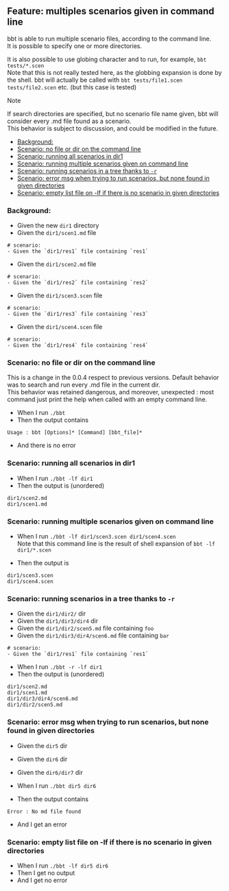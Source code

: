 <!-- omit from toc -->
## Feature: multiples scenarios given in command line

bbt is able to run multiple scenario files, according to the command line.    
It is possible to specify one or more directories.  

It is also possible to use globing character and to run, for example, `bbt tests/*.scen`  
Note that this is not really tested here, as the globbing expansion is done by the shell. bbt will actually be called with `bbt tests/file1.scen tests/file2.scen` etc. (but this case is tested)

> [!NOTE]
> If search directories are specified, but no scenario file name given, bbt will consider every .md file found as a scenario.  
> This behavior is subject to discussion, and could be modified in the future.  

- [Background:](#background)
- [Scenario: no file or dir on the command line](#scenario-no-file-or-dir-on-the-command-line)
- [Scenario: running all scenarios in dir1](#scenario-running-all-scenarios-in-dir1)
- [Scenario: running multiple scenarios given on command line](#scenario-running-multiple-scenarios-given-on-command-line)
- [Scenario: running scenarios in a tree thanks to `-r`](#scenario-running-scenarios-in-a-tree-thanks-to--r)
- [Scenario: error msg when trying to run scenarios, but none found in given directories](#scenario-error-msg-when-trying-to-run-scenarios-but-none-found-in-given-directories)
- [Scenario: empty list file on -lf if there is no scenario in given directories](#scenario-empty-list-file-on--lf-if-there-is-no-scenario-in-given-directories)

### Background:
- Given the new `dir1` directory
- Given the `dir1/scen1.md` file
```
# scenario:
- Given the `dir1/res1` file containing `res1`
``` 

- Given the `dir1/scen2.md` file
```
# scenario:
- Given the `dir1/res2` file containing `res2`
``` 

- Given the `dir1/scen3.scen` file
```
# scenario:
- Given the `dir1/res3` file containing `res3`
``` 

- Given the `dir1/scen4.scen` file
```
# scenario:
- Given the `dir1/res4` file containing `res4`
``` 

### Scenario: no file or dir on the command line

This is a change in the 0.0.4 respect to previous versions.
Default behavior was to search and run every .md file in the current dir.  
This behavior was retained dangerous, and moreover, unexpected : most command just print the help when called with an empty command line.

- When I run `./bbt`
- Then the output contains
```
Usage : bbt [Options]* [Command] [bbt_file]*
````
- And there is no error


### Scenario: running all scenarios in dir1
- When I run `./bbt -lf dir1`
- Then the output is (unordered)
```
dir1/scen2.md
dir1/scen1.md
```

### Scenario: running multiple scenarios given on command line

- When I run `./bbt -lf dir1/scen3.scen dir1/scen4.scen`  
Note that this command line is the result of shell expansion of 
`bbt -lf dir1/*.scen`

- Then the output is
```
dir1/scen3.scen
dir1/scen4.scen
```

### Scenario: running scenarios in a tree thanks to `-r`

- Given the `dir1/dir2/` dir
- Given the `dir1/dir3/dir4` dir
- Given the `dir1/dir2/scen5.md` file containing `foo`
- Given the `dir1/dir3/dir4/scen6.md` file containing `bar`
```
# scenario:
- Given the `dir1/res1` file containing `res1`
``` 
- When I run `./bbt -r -lf dir1`
- Then the output is (unordered)
```
dir1/scen2.md
dir1/scen1.md
dir1/dir3/dir4/scen6.md
dir1/dir2/scen5.md
```

### Scenario: error msg when trying to run scenarios, but none found in given directories

- Given the `dir5` dir
- Given the `dir6` dir
- Given the `dir6/dir7` dir

- When I run `./bbt dir5 dir6`
- Then the output contains
```
Error : No md file found
```
- And I get an error

### Scenario: empty list file on -lf if there is no scenario in given directories

- When I run `./bbt -lf dir5 dir6`
- Then I get no output
- And I get no error

